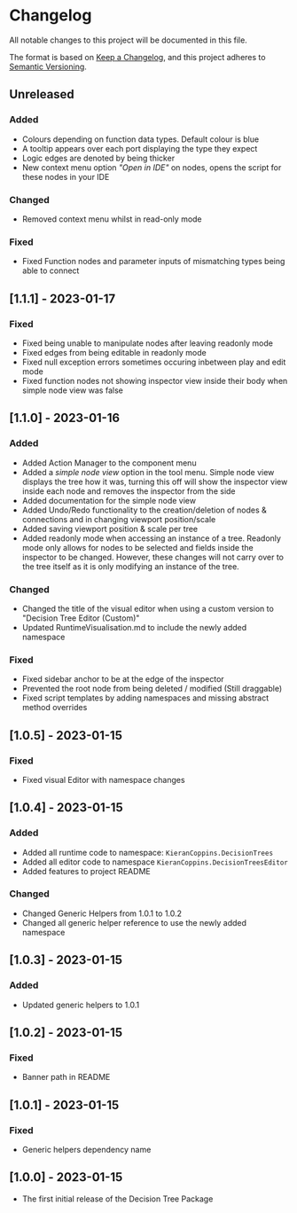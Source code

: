 # Changelog

All notable changes to this project will be documented in this file.

The format is based on [Keep a Changelog](https://keepachangelog.com/en/1.0.0/),
and this project adheres to [Semantic Versioning](https://semver.org/spec/v2.0.0.html).

## Unreleased

### Added

- Colours depending on function data types. Default colour is blue
- A tooltip appears over each port displaying the type they expect
- Logic edges are denoted by being thicker
- New context menu option *"Open in IDE"* on nodes, opens the script for these nodes in your IDE

### Changed

- Removed context menu whilst in read-only mode

### Fixed

- Fixed Function nodes and parameter inputs of mismatching types being able to connect

## [1.1.1] - 2023-01-17

### Fixed

- Fixed being unable to manipulate nodes after leaving readonly mode
- Fixed edges from being editable in readonly mode
- Fixed null exception errors sometimes occuring inbetween play and edit mode
- Fixed function nodes not showing inspector view inside their body when simple node view was false

## [1.1.0] - 2023-01-16

### Added

- Added Action Manager to the component menu
- Added a *simple node view* option in the tool menu. Simple node view displays the tree how it was, turning this off will show the inspector view inside each node and removes the inspector from the side
- Added documentation for the simple node view
- Added Undo/Redo functionality to the creation/deletion of nodes & connections and in changing viewport position/scale
- Added saving viewport position & scale per tree
- Added readonly mode when accessing an instance of a tree. Readonly mode only allows for nodes to be selected and fields inside the inspector to be changed. However, these changes will not carry over to the tree itself as it is only modifying an instance of the tree.

### Changed

- Changed the title of the visual editor when using a custom version to "Decision Tree Editor (Custom)"
- Updated RuntimeVisualisation.md to include the newly added namespace

### Fixed

- Fixed sidebar anchor to be at the edge of the inspector
- Prevented the root node from being deleted / modified (Still draggable)
- Fixed script templates by adding namespaces and missing abstract method overrides

## [1.0.5] - 2023-01-15

### Fixed

- Fixed visual Editor with namespace changes

## [1.0.4] - 2023-01-15

### Added

- Added all runtime code to namespace: `KieranCoppins.DecisionTrees`
- Added all editor code to namespace `KieranCoppins.DecisionTreesEditor`
- Added features to project README

### Changed

- Changed Generic Helpers from 1.0.1 to 1.0.2
- Changed all generic helper reference to use the newly added namespace

## [1.0.3] - 2023-01-15

### Added

- Updated generic helpers to 1.0.1

## [1.0.2] - 2023-01-15

### Fixed

- Banner path in README

## [1.0.1] - 2023-01-15

### Fixed

- Generic helpers dependency name

## [1.0.0] - 2023-01-15
- The first initial release of the Decision Tree Package
